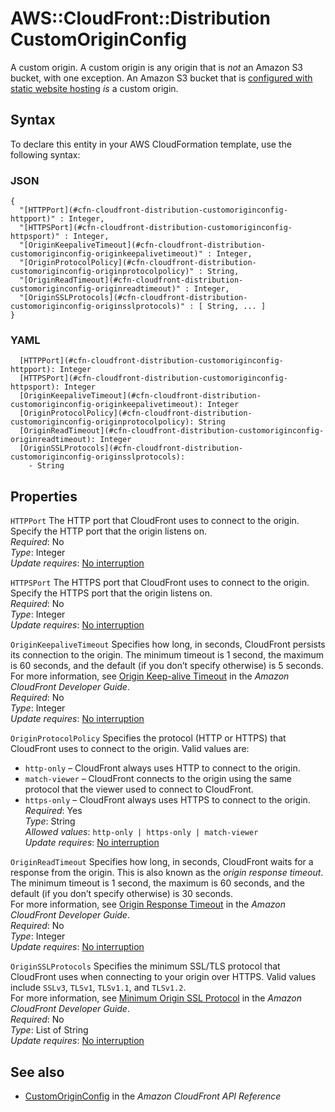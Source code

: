 # AWS::CloudFront::Distribution CustomOriginConfig<a name="aws-properties-cloudfront-distribution-customoriginconfig"></a>

A custom origin\. A custom origin is any origin that is *not* an Amazon S3 bucket, with one exception\. An Amazon S3 bucket that is [configured with static website hosting](https://docs.aws.amazon.com/AmazonS3/latest/dev/WebsiteHosting.html) *is* a custom origin\.

## Syntax<a name="aws-properties-cloudfront-distribution-customoriginconfig-syntax"></a>

To declare this entity in your AWS CloudFormation template, use the following syntax:

### JSON<a name="aws-properties-cloudfront-distribution-customoriginconfig-syntax.json"></a>

```
{
  "[HTTPPort](#cfn-cloudfront-distribution-customoriginconfig-httpport)" : Integer,
  "[HTTPSPort](#cfn-cloudfront-distribution-customoriginconfig-httpsport)" : Integer,
  "[OriginKeepaliveTimeout](#cfn-cloudfront-distribution-customoriginconfig-originkeepalivetimeout)" : Integer,
  "[OriginProtocolPolicy](#cfn-cloudfront-distribution-customoriginconfig-originprotocolpolicy)" : String,
  "[OriginReadTimeout](#cfn-cloudfront-distribution-customoriginconfig-originreadtimeout)" : Integer,
  "[OriginSSLProtocols](#cfn-cloudfront-distribution-customoriginconfig-originsslprotocols)" : [ String, ... ]
}
```

### YAML<a name="aws-properties-cloudfront-distribution-customoriginconfig-syntax.yaml"></a>

```
  [HTTPPort](#cfn-cloudfront-distribution-customoriginconfig-httpport): Integer
  [HTTPSPort](#cfn-cloudfront-distribution-customoriginconfig-httpsport): Integer
  [OriginKeepaliveTimeout](#cfn-cloudfront-distribution-customoriginconfig-originkeepalivetimeout): Integer
  [OriginProtocolPolicy](#cfn-cloudfront-distribution-customoriginconfig-originprotocolpolicy): String
  [OriginReadTimeout](#cfn-cloudfront-distribution-customoriginconfig-originreadtimeout): Integer
  [OriginSSLProtocols](#cfn-cloudfront-distribution-customoriginconfig-originsslprotocols): 
    - String
```

## Properties<a name="aws-properties-cloudfront-distribution-customoriginconfig-properties"></a>

`HTTPPort`  <a name="cfn-cloudfront-distribution-customoriginconfig-httpport"></a>
The HTTP port that CloudFront uses to connect to the origin\. Specify the HTTP port that the origin listens on\.  
*Required*: No  
*Type*: Integer  
*Update requires*: [No interruption](https://docs.aws.amazon.com/AWSCloudFormation/latest/UserGuide/using-cfn-updating-stacks-update-behaviors.html#update-no-interrupt)

`HTTPSPort`  <a name="cfn-cloudfront-distribution-customoriginconfig-httpsport"></a>
The HTTPS port that CloudFront uses to connect to the origin\. Specify the HTTPS port that the origin listens on\.  
*Required*: No  
*Type*: Integer  
*Update requires*: [No interruption](https://docs.aws.amazon.com/AWSCloudFormation/latest/UserGuide/using-cfn-updating-stacks-update-behaviors.html#update-no-interrupt)

`OriginKeepaliveTimeout`  <a name="cfn-cloudfront-distribution-customoriginconfig-originkeepalivetimeout"></a>
Specifies how long, in seconds, CloudFront persists its connection to the origin\. The minimum timeout is 1 second, the maximum is 60 seconds, and the default \(if you don’t specify otherwise\) is 5 seconds\.  
For more information, see [Origin Keep\-alive Timeout](https://docs.aws.amazon.com/AmazonCloudFront/latest/DeveloperGuide/distribution-web-values-specify.html#DownloadDistValuesOriginKeepaliveTimeout) in the *Amazon CloudFront Developer Guide*\.  
*Required*: No  
*Type*: Integer  
*Update requires*: [No interruption](https://docs.aws.amazon.com/AWSCloudFormation/latest/UserGuide/using-cfn-updating-stacks-update-behaviors.html#update-no-interrupt)

`OriginProtocolPolicy`  <a name="cfn-cloudfront-distribution-customoriginconfig-originprotocolpolicy"></a>
Specifies the protocol \(HTTP or HTTPS\) that CloudFront uses to connect to the origin\. Valid values are:  
+  `http-only` – CloudFront always uses HTTP to connect to the origin\.
+  `match-viewer` – CloudFront connects to the origin using the same protocol that the viewer used to connect to CloudFront\.
+  `https-only` – CloudFront always uses HTTPS to connect to the origin\.
*Required*: Yes  
*Type*: String  
*Allowed values*: `http-only | https-only | match-viewer`  
*Update requires*: [No interruption](https://docs.aws.amazon.com/AWSCloudFormation/latest/UserGuide/using-cfn-updating-stacks-update-behaviors.html#update-no-interrupt)

`OriginReadTimeout`  <a name="cfn-cloudfront-distribution-customoriginconfig-originreadtimeout"></a>
Specifies how long, in seconds, CloudFront waits for a response from the origin\. This is also known as the *origin response timeout*\. The minimum timeout is 1 second, the maximum is 60 seconds, and the default \(if you don’t specify otherwise\) is 30 seconds\.  
For more information, see [Origin Response Timeout](https://docs.aws.amazon.com/AmazonCloudFront/latest/DeveloperGuide/distribution-web-values-specify.html#DownloadDistValuesOriginResponseTimeout) in the *Amazon CloudFront Developer Guide*\.  
*Required*: No  
*Type*: Integer  
*Update requires*: [No interruption](https://docs.aws.amazon.com/AWSCloudFormation/latest/UserGuide/using-cfn-updating-stacks-update-behaviors.html#update-no-interrupt)

`OriginSSLProtocols`  <a name="cfn-cloudfront-distribution-customoriginconfig-originsslprotocols"></a>
Specifies the minimum SSL/TLS protocol that CloudFront uses when connecting to your origin over HTTPS\. Valid values include `SSLv3`, `TLSv1`, `TLSv1.1`, and `TLSv1.2`\.  
For more information, see [Minimum Origin SSL Protocol](https://docs.aws.amazon.com/AmazonCloudFront/latest/DeveloperGuide/distribution-web-values-specify.html#DownloadDistValuesOriginSSLProtocols) in the *Amazon CloudFront Developer Guide*\.  
*Required*: No  
*Type*: List of String  
*Update requires*: [No interruption](https://docs.aws.amazon.com/AWSCloudFormation/latest/UserGuide/using-cfn-updating-stacks-update-behaviors.html#update-no-interrupt)

## See also<a name="aws-properties-cloudfront-distribution-customoriginconfig--seealso"></a>
+  [CustomOriginConfig](https://docs.aws.amazon.com/cloudfront/latest/APIReference/API_CustomOriginConfig.html) in the *Amazon CloudFront API Reference* 

